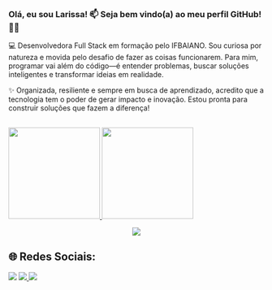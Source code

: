 ### Olá, eu sou Larissa! 📫 Seja bem vindo(a) ao meu perfil GitHub! 👋🏻 

💻 Desenvolvedora Full Stack em formação pelo IFBAIANO. Sou curiosa por natureza e movida pelo desafio de fazer as coisas funcionarem. Para mim, programar vai além do código—é entender problemas, buscar soluções inteligentes e transformar ideias em realidade.

✨ Organizada, resiliente e sempre em busca de aprendizado, acredito que a tecnologia tem o poder de gerar impacto e inovação. Estou pronta para construir soluções que fazem a diferença!


##
 
<div>
<a href="https://github.com/larissasnk">
<img height="180em" src="https://github-readme-stats.vercel.app/api?username=larissasnk&bg_color=30,e96443,904e95&title_color=fff&text_color=fff"/>
<img height="180em" src="https://github-readme-stats.vercel.app/api/top-langs/?username=larissasnk&bg_color=30,e96443,904e95&title_color=fff&text_color=fff"/>
 
</div>
  
  
<p align="center">
  <a href="https://skillicons.dev">
    <img src="https://skillicons.dev/icons?i=c, docker, css, html, docker, figma. git, js, laravel, linux, mysql, php, react" />
  </a>
</p>
  
  
  ## 🌐 Redes Sociais:

  <div> 
  <a href="https://instagram.com/larissasnk" target="_blank"><img src="https://img.shields.io/badge/-Instagram-%23E4405F?style=for-the-badge&logo=instagram&logoColor=white" target="_blank"></a>
  <a href= "mailto:larissasouza2015@gmail.com"><img src="https://img.shields.io/badge/Gmail-D14836?style=for-the-badge&logo=gmail&logoColor=white" target="_blank"</a>
  <a href="https://www.linkedin.com/in/larissansk/" target="_blank"><img src="https://img.shields.io/badge/-LinkedIn-%230077B5?style=for-the-badge&logo=linkedin&logoColor=white" target="_blank"></a> 
 
</div>
